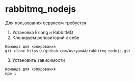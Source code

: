 # rabbitmq_nodejs

Для пользования сервисом требуется

1. Установка Erlang и RabbitMQ
2. Клонируем репозиторий к себе
```shell
Команда для копирования
git clone https://github.com/AsryanAA/rabbitmq_nodejs.git
```
3. Установить зависимости
```shell
Команда для копирования
npm i
```